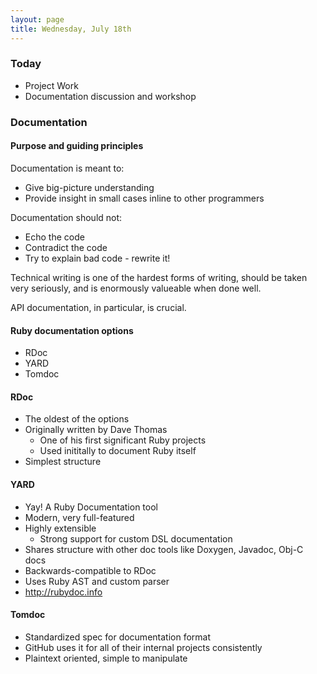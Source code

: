 ```yaml
---
layout: page
title: Wednesday, July 18th
---
```


### Today

* Project Work
* Documentation discussion and workshop

### Documentation

#### Purpose and guiding principles

Documentation is meant to:

* Give big-picture understanding
* Provide insight in small cases inline to other programmers

Documentation should not:

* Echo the code
* Contradict the code
* Try to explain bad code - rewrite it!

Technical writing is one of the hardest forms of writing, should be taken
very seriously, and is enormously valueable when done well.

API documentation, in particular, is crucial.

#### Ruby documentation options

* RDoc
* YARD
* Tomdoc

#### RDoc

* The oldest of the options
* Originally written by Dave Thomas
    * One of his first significant Ruby projects
    * Used inititally to document Ruby itself
* Simplest structure

#### YARD

* Yay! A Ruby Documentation tool
* Modern, very full-featured
* Highly extensible
    * Strong support for custom DSL documentation
* Shares structure with other doc tools like Doxygen, Javadoc, Obj-C docs
* Backwards-compatible to RDoc
* Uses Ruby AST and custom parser
* http://rubydoc.info

#### Tomdoc

* Standardized spec for documentation format
* GitHub uses it for all of their internal projects consistently
* Plaintext oriented, simple to manipulate

